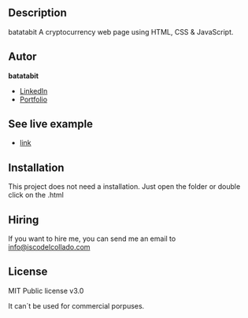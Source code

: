 ## Description

batatabit
A cryptocurrency web page using HTML, CSS & JavaScript.

## Autor
**batatabit**

* [LinkedIn](https://www.linkedin.com/in/franciscodelcollados/)
* [Portfolio](https://iscodelcollado.com)

## See live example
- [link](https://pakolalo.github.io/batatabit/)

## Installation

This project does not need a installation. Just open the folder or double click on the .html

## Hiring 

If you want to hire me, you can send me an email to info@iscodelcollado.com

## License 

MIT Public license v3.0

It can´t be used for commercial porpuses.

